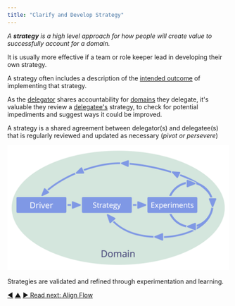 ```yaml
---
title: "Clarify and Develop Strategy"
---
```



_A **strategy** is a high level approach for how people will create value to successfully account for a domain._

It is usually more effective if a team or role keeper lead in developing their own strategy.

A strategy often includes a description of the <a href="#" class="tooltip" title="Intended Outcome: The expected result of an agreement, action, project or strategy.">intended outcome</a> of implementing that strategy.

As the <a href="#" class="tooltip" title="Delegator: An individual or group delegating responsibility for a domain to other(s).">delegator</a> shares accountability for <a href="#" class="tooltip" title="Domain: A distinct area of influence, activity and decision-making within an organization.">domains</a> they delegate, it's valuable they review a <a href="#" class="tooltip" title="Delegatee: An individual or group accepting responsibility for a domain delegated to them, becoming a role keeper or a team.">delegatee's</a> strategy, to check for potential impediments and suggest ways it could be improved.

A strategy is a shared agreement between delegator(s) and delegatee(s) that is regularly reviewed and updated as necessary (*pivot or persevere*)

![Strategies are validated and refined through experimentation and learning.](img/evolution/domain-driver-strategy-exeriments.png)

Strategies are validated and refined through experimentation and learning.


<div class="bottom-nav">
<a href="delegate-influence.html" title="Back to: Delegate Influence">◀</a> <a href="evolving-organizations.html" title="Up: Evolving Organizations">▲</a> <a href="align-flow.html" title="Read next: Align Flow">▶ Read next: Align Flow</a>
</div>


<script type="text/javascript">
Mousetrap.bind('g n', function() {
    window.location.href = 'align-flow.html';
    return false;
});
</script>

